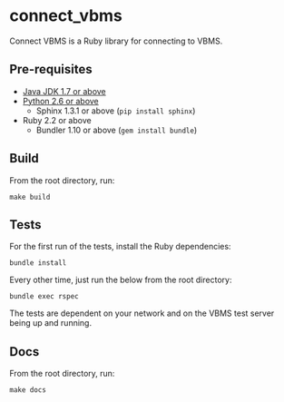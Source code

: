 # connect_vbms

Connect VBMS is a Ruby library for connecting to VBMS.

## Pre-requisites

- [Java JDK 1.7 or above](http://www.oracle.com/technetwork/java/javase/downloads/index.html)
- [Python 2.6 or above](https://www.python.org/downloads/)
	- Sphinx 1.3.1 or above (`pip install sphinx`)
- Ruby 2.2 or above
	- Bundler 1.10 or above (`gem install bundle`)

## Build

From the root directory, run:

`make build`

## Tests

For the first run of the tests, install the Ruby dependencies:

`bundle install`

Every other time, just run the below from the root directory:

`bundle exec rspec`

The tests are dependent on your network and on the VBMS test server being up and running.

## Docs

From the root directory, run:

`make docs`